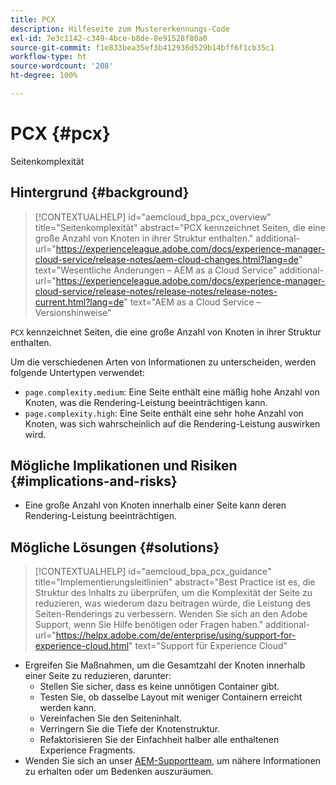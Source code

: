 ```yaml
---
title: PCX
description: Hilfeseite zum Mustererkennungs-Code
exl-id: 7e3c1142-c349-4bce-b8de-8e91528f80a0
source-git-commit: f1e833bea35ef3b412936d529b14bff6f1cb35c1
workflow-type: ht
source-wordcount: '208'
ht-degree: 100%

---
```


# PCX {#pcx}

Seitenkomplexität

## Hintergrund {#background}

>[!CONTEXTUALHELP]
>id="aemcloud_bpa_pcx_overview"
>title="Seitenkomplexität"
>abstract="PCX kennzeichnet Seiten, die eine große Anzahl von Knoten in ihrer Struktur enthalten."
>additional-url="https://experienceleague.adobe.com/docs/experience-manager-cloud-service/release-notes/aem-cloud-changes.html?lang=de" text="Wesentliche Änderungen – AEM as a Cloud Service"
>additional-url="https://experienceleague.adobe.com/docs/experience-manager-cloud-service/release-notes/release-notes/release-notes-current.html?lang=de" text="AEM as a Cloud Service – Versionshinweise"

`PCX` kennzeichnet Seiten, die eine große Anzahl von Knoten in ihrer Struktur enthalten.

Um die verschiedenen Arten von Informationen zu unterscheiden, werden folgende Untertypen verwendet:

* `page.complexity.medium`: Eine Seite enthält eine mäßig hohe Anzahl von Knoten, was die Rendering-Leistung beeinträchtigen kann.
* `page.complexity.high`: Eine Seite enthält eine sehr hohe Anzahl von Knoten, was sich wahrscheinlich auf die Rendering-Leistung auswirken wird.

## Mögliche Implikationen und Risiken {#implications-and-risks}

* Eine große Anzahl von Knoten innerhalb einer Seite kann deren Rendering-Leistung beeinträchtigen.

## Mögliche Lösungen {#solutions}

>[!CONTEXTUALHELP]
>id="aemcloud_bpa_pcx_guidance"
>title="Implementierungsleitlinien"
>abstract="Best Practice ist es, die Struktur des Inhalts zu überprüfen, um die Komplexität der Seite zu reduzieren, was wiederum dazu beitragen würde, die Leistung des Seiten-Renderings zu verbessern. Wenden Sie sich an den Adobe Support, wenn Sie Hilfe benötigen oder Fragen haben."
>additional-url="https://helpx.adobe.com/de/enterprise/using/support-for-experience-cloud.html" text="Support für Experience Cloud"

* Ergreifen Sie Maßnahmen, um die Gesamtzahl der Knoten innerhalb einer Seite zu reduzieren, darunter:
   * Stellen Sie sicher, dass es keine unnötigen Container gibt.
   * Testen Sie, ob dasselbe Layout mit weniger Containern erreicht werden kann.
   * Vereinfachen Sie den Seiteninhalt.
   * Verringern Sie die Tiefe der Knotenstruktur.
   * Refaktorisieren Sie der Einfachheit halber alle enthaltenen Experience Fragments.
* Wenden Sie sich an unser [AEM-Supportteam](https://helpx.adobe.com/de/enterprise/using/support-for-experience-cloud.html), um nähere Informationen zu erhalten oder um Bedenken auszuräumen.
